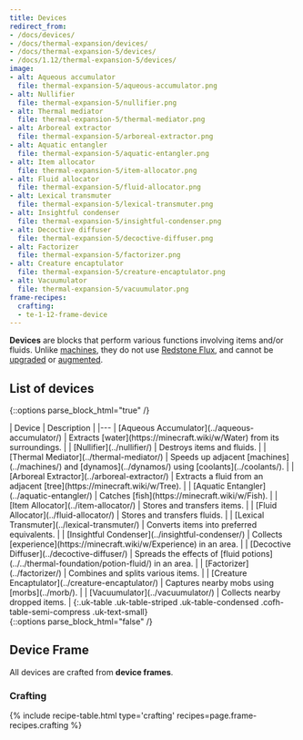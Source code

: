```yaml
---
title: Devices
redirect_from:
- /docs/devices/
- /docs/thermal-expansion/devices/
- /docs/thermal-expansion-5/devices/
- /docs/1.12/thermal-expansion-5/devices/
image:
- alt: Aqueous accumulator
  file: thermal-expansion-5/aqueous-accumulator.png
- alt: Nullifier
  file: thermal-expansion-5/nullifier.png
- alt: Thermal mediator
  file: thermal-expansion-5/thermal-mediator.png
- alt: Arboreal extractor
  file: thermal-expansion-5/arboreal-extractor.png
- alt: Aquatic entangler
  file: thermal-expansion-5/aquatic-entangler.png
- alt: Item allocator
  file: thermal-expansion-5/item-allocator.png
- alt: Fluid allocator
  file: thermal-expansion-5/fluid-allocator.png
- alt: Lexical transmuter
  file: thermal-expansion-5/lexical-transmuter.png
- alt: Insightful condenser
  file: thermal-expansion-5/insightful-condenser.png
- alt: Decoctive diffuser
  file: thermal-expansion-5/decoctive-diffuser.png
- alt: Factorizer
  file: thermal-expansion-5/factorizer.png
- alt: Creature encaptulator
  file: thermal-expansion-5/creature-encaptulator.png
- alt: Vacuumulator
  file: thermal-expansion-5/vacuumulator.png
frame-recipes:
  crafting:
  - te-1-12-frame-device
---
```


**Devices** are blocks that perform various functions involving items and/or
fluids. Unlike [machines](../machines/), they do not use [Redstone
Flux](/docs/redstone-flux/), and cannot be [upgraded](../../thermal-foundation/tiers/) or
[augmented](../augments/).


List of devices
---------------

{::options parse_block_html="true" /}
<div class="uk-overflow-container">
| Device | Description |
|---
| [Aqueous Accumulator](../aqueous-accumulator/) | Extracts [water](https://minecraft.wiki/w/Water) from its surroundings. |
| [Nullifier](../nullifier/) | Destroys items and fluids. |
| [Thermal Mediator](../thermal-mediator/) | Speeds up adjacent [machines](../machines/) and [dynamos](../dynamos/) using [coolants](../coolants/). |
| [Arboreal Extractor](../arboreal-extractor/) | Extracts a fluid from an adjacent [tree](https://minecraft.wiki/w/Tree). |
| [Aquatic Entangler](../aquatic-entangler/) | Catches [fish](https://minecraft.wiki/w/Fish). |
| [Item Allocator](../item-allocator/) | Stores and transfers items. |
| [Fluid Allocator](../fluid-allocator/) | Stores and transfers fluids. |
| [Lexical Transmuter](../lexical-transmuter/) | Converts items into preferred equivalents. |
| [Insightful Condenser](../insightful-condenser/) | Collects [experience](https://minecraft.wiki/w/Experience) in an area. |
| [Decoctive Diffuser](../decoctive-diffuser/) | Spreads the effects of [fluid potions](../../thermal-foundation/potion-fluid/) in an area. |
| [Factorizer](../factorizer/) | Combines and splits various items. |
| [Creature Encaptulator](../creature-encaptulator/) | Captures nearby mobs using [morbs](../morb/). |
| [Vacuumulator](../vacuumulator/) | Collects nearby dropped items. |
{:.uk-table .uk-table-striped .uk-table-condensed .cofh-table-semi-compress .uk-text-small}
</div>
{::options parse_block_html="false" /}


Device Frame
------------

All devices are crafted from **device frames**.

### Crafting
{% include recipe-table.html type='crafting' recipes=page.frame-recipes.crafting %}
